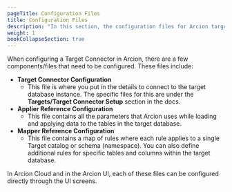 ```yaml
---
pageTitle: Configuration Files
title: Configuration Files
description: "In this section, the configuration files for Arcion target connectors are covered"
weight: 1
bookCollapseSection: true
---
```


When configuring a Target Connector in Arcion, there are a few components/files that need to be configured. These files include:

- __Target Connector Configuration__
    - This file is where you put in the details to connect to the target database instance. The specific files for this are under the __Targets/Target Connector Setup__ section in the docs.
- __Applier Reference Configuration__
    - This file contains all the parameters that Arcion uses while loading and applying data to the tables in the target database.
- __Mapper Reference Configuration__
    - This file contains a map of rules where each rule applies to a single Target catalog or schema (namespace). You can also define additional rules for specific tables and columns within the target database.

In Arcion Cloud and in the Arcion UI, each of these files can be configured directly through the UI screens.